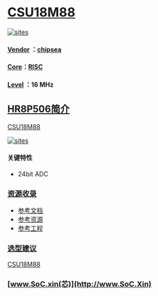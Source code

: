 ﻿# [CSU18M88](https://github.com/SoCXin/CSU18M88)

[![sites](http://182.61.61.133/link/resources/SoC.png)](http://www.SoC.Xin)

#### [Vendor](https://github.com/SoCXin/Vendor) ：[chipsea](http://www.chipsea.com)
#### [Core](https://github.com/SoCXin/RISC)：[RISC](https://github.com/SoCXin/RISC)
#### [Level](https://github.com/SoCXin/Level) ：16 MHz

## [HR8P506简介](https://github.com/SoCXin/CSU18M88/wiki)

[CSU18M88](https://github.com/SoCXin/CSU18M88)

[![sites](docs/CSU18M88.png)](http://www.chipsea.com/soc/CSU18M88.html)

#### 关键特性

* 24bit ADC


### [资源收录](https://github.com/SoCXin/CSU18M88)

* [参考文档](docs/)
* [参考资源](src/)
* [参考工程](project/)

### [选型建议](https://github.com/SoCXin)

[CSU18M88](https://github.com/SoCXin/CSU18M88)

###  [www.SoC.xin(芯)](http://www.SoC.Xin)
